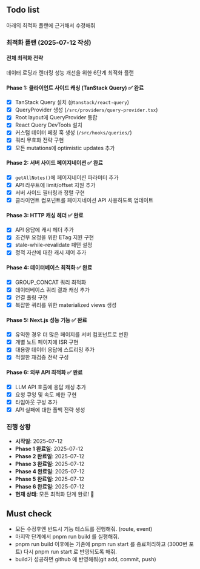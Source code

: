 ## Todo list

아래의 최적화 플랜에 근거해서 수정해줘

### 최적화 플랜 (2025-07-12 작성)

#### 전체 최적화 전략
데이터 로딩과 렌더링 성능 개선을 위한 6단계 최적화 플랜

#### Phase 1: 클라이언트 사이드 캐싱 (TanStack Query) ✅ 완료
- [x] TanStack Query 설치 (`@tanstack/react-query`)
- [x] QueryProvider 생성 (`/src/providers/query-provider.tsx`)
- [x] Root layout에 QueryProvider 통합
- [x] React Query DevTools 설치
- [x] 커스텀 데이터 페칭 훅 생성 (`/src/hooks/queries/`)
- [x] 쿼리 무효화 전략 구현
- [x] 모든 mutations에 optimistic updates 추가

#### Phase 2: 서버 사이드 페이지네이션 ✅ 완료
- [x] `getAllNotes()`에 페이지네이션 파라미터 추가
- [x] API 라우트에 limit/offset 지원 추가
- [x] 서버 사이드 필터링과 정렬 구현
- [x] 클라이언트 컴포넌트를 페이지네이션 API 사용하도록 업데이트

#### Phase 3: HTTP 캐싱 헤더 ✅ 완료
- [x] API 응답에 캐시 헤더 추가
- [x] 조건부 요청을 위한 ETag 지원 구현
- [x] stale-while-revalidate 패턴 설정
- [x] 정적 자산에 대한 캐시 제어 추가

#### Phase 4: 데이터베이스 최적화 ✅ 완료
- [x] GROUP_CONCAT 쿼리 최적화
- [x] 데이터베이스 쿼리 결과 캐싱 추가
- [x] 연결 풀링 구현
- [x] 복잡한 쿼리를 위한 materialized views 생성

#### Phase 5: Next.js 성능 기능 ✅ 완료
- [x] 유익한 경우 더 많은 페이지를 서버 컴포넌트로 변환
- [x] 개별 노트 페이지에 ISR 구현
- [x] 대용량 데이터 응답에 스트리밍 추가
- [x] 적절한 재검증 전략 구성

#### Phase 6: 외부 API 최적화 ✅ 완료
- [x] LLM API 호출에 응답 캐싱 추가
- [x] 요청 큐잉 및 속도 제한 구현
- [x] 타임아웃 구성 추가
- [x] API 실패에 대한 폴백 전략 생성

### 진행 상황
- **시작일**: 2025-07-12
- **Phase 1 완료일**: 2025-07-12
- **Phase 2 완료일**: 2025-07-12
- **Phase 3 완료일**: 2025-07-12
- **Phase 4 완료일**: 2025-07-12
- **Phase 5 완료일**: 2025-07-12
- **Phase 6 완료일**: 2025-07-12
- **현재 상태**: 모든 최적화 단계 완료! 🎉

## Must check
- 모든 수정후엔 반드시 기능 테스트를 진행해줘. (route, event)
- 마지막 단계에서 pnpm run build 를 실행해줘.
- pnpm run build 이후에는 기존에 pnpm run start 를 종료처리하고 (3000번 포트) 다시 pnpm run start 로 반영되도록 해줘.
- build가 성공하면 github 에 반영해줘(git add, commit, push)
